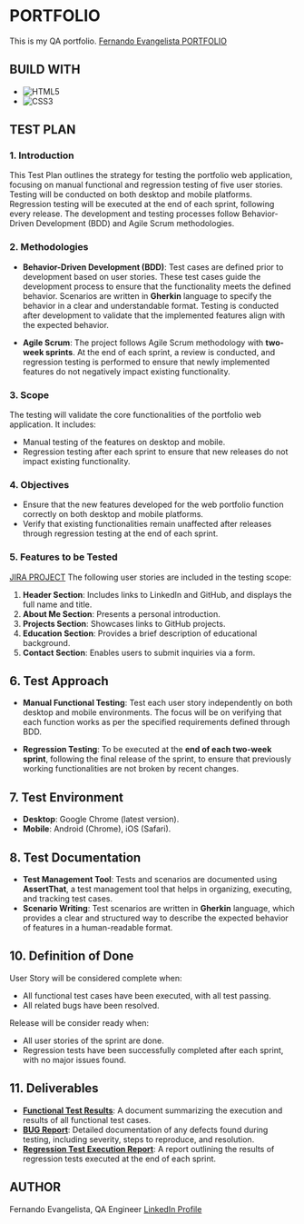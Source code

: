 # PORTFOLIO
This is my QA portfolio.
[Fernando Evangelista PORTFOLIO](https://ferevangelqaorganization.github.io/portfolioqa/)

## BUILD WITH
* ![HTML5](https://img.shields.io/badge/html5-%23E34F26.svg?style=for-the-badge&logo=html5&logoColor=white)
* ![CSS3](https://img.shields.io/badge/css3-%231572B6.svg?style=for-the-badge&logo=css3&logoColor=white)

## TEST PLAN

### 1. Introduction
This Test Plan outlines the strategy for testing the portfolio web application, focusing on manual functional and regression testing of five user stories. Testing will be conducted on both desktop and mobile platforms. Regression testing will be executed at the end of each sprint, following every release. The development and testing processes follow Behavior-Driven Development (BDD) and Agile Scrum methodologies.

### 2. Methodologies
- **Behavior-Driven Development (BDD)**: Test cases are defined prior to development based on user stories. These test cases guide the development process to ensure that the functionality meets the defined behavior. Scenarios are written in **Gherkin** language to specify the behavior in a clear and understandable format. Testing is conducted after development to validate that the implemented features align with the expected behavior.

- **Agile Scrum**: The project follows Agile Scrum methodology with **two-week sprints**. At the end of each sprint, a review is conducted, and regression testing is performed to ensure that newly implemented features do not negatively impact existing functionality.

### 3. Scope
The testing will validate the core functionalities of the portfolio web application. It includes:
- Manual testing of the features on desktop and mobile.
- Regression testing after each sprint to ensure that new releases do not impact existing functionality.

### 4. Objectives
- Ensure that the new features developed for the web portfolio function correctly on both desktop and mobile platforms.
- Verify that existing functionalities remain unaffected after releases through regression testing at the end of each sprint.

### 5. Features to be Tested
[JIRA PROJECT](https://ferevangelqa.atlassian.net/jira/software/projects/PQA/boards/1)
The following user stories are included in the testing scope:
1. **Header Section**: Includes links to LinkedIn and GitHub, and displays the full name and title.
2. **About Me Section**: Presents a personal introduction.
3. **Projects Section**: Showcases links to GitHub projects.
4. **Education Section**: Provides a brief description of educational background.
5. **Contact Section**: Enables users to submit inquiries via a form.

## 6. Test Approach
- **Manual Functional Testing**: Test each user story independently on both desktop and mobile environments. The focus will be on verifying that each function works as per the specified requirements defined through BDD.

- **Regression Testing**: To be executed at the **end of each two-week sprint**, following the final release of the sprint, to ensure that previously working functionalities are not broken by recent changes.

## 7. Test Environment
- **Desktop**: Google Chrome (latest version).
- **Mobile**: Android (Chrome), iOS (Safari).

## 8. Test Documentation
- **Test Management Tool**: Tests and scenarios are documented using **AssertThat**, a test management tool that helps in organizing, executing, and tracking test cases.
- **Scenario Writing**: Test scenarios are written in **Gherkin** language, which provides a clear and structured way to describe the expected behavior of features in a human-readable format.


## 10. Definition of Done
User Story will be considered complete when:
- All functional test cases have been executed, with all test passing.
- All related bugs have been resolved.

Release will be consider ready when:

- All user stories of the sprint are done.
- Regression tests have been successfully completed after each sprint, with no major issues found.

## 11. Deliverables
- **[Functional Test Results](testresultsreport.pdf)**: A document summarizing the execution and results of all functional test cases.
- **[BUG Report](errorreport.pdf)**: Detailed documentation of any defects found during testing, including severity, steps to reproduce, and resolution.
- **[Regression Test Execution Report](regressiontestreport.pdf)**: A report outlining the results of regression tests executed at the end of each sprint.

## AUTHOR
Fernando Evangelista, QA Engineer
[LinkedIn Profile](https://www.linkedin.com/feed/)
